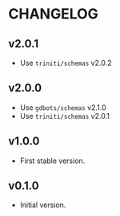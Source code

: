 # CHANGELOG


## v2.0.1
* Use `triniti/schemas` v2.0.2


## v2.0.0
* Use `gdbots/schemas` v2.1.0
* Use `triniti/schemas` v2.0.1


## v1.0.0
* First stable version.


## v0.1.0
* Initial version.
